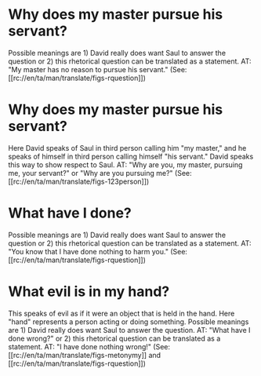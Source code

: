 # Why does my master pursue his servant?

Possible meanings are 1) David really does want Saul to answer the question or 2) this rhetorical question can be translated as a statement. AT: "My master has no reason to pursue his servant." (See: [[rc://en/ta/man/translate/figs-rquestion]])

# Why does my master pursue his servant?

Here David speaks of Saul in third person calling him "my master," and he speaks of himself in third person calling himself "his servant." David speaks this way to show respect to Saul. AT: "Why are you, my master, pursuing me, your servant?" or "Why are you pursuing me?" (See: [[rc://en/ta/man/translate/figs-123person]])

# What have I done?

Possible meanings are 1) David really does want Saul to answer the question or 2) this rhetorical question can be translated as a statement. AT: "You know that I have done nothing to harm you." (See: [[rc://en/ta/man/translate/figs-rquestion]])

# What evil is in my hand?

This speaks of evil as if it were an object that is held in the hand. Here "hand" represents a person acting or doing something. Possible meanings are 1) David really does want Saul to answer the question. AT: "What have I done wrong?" or 2) this rhetorical question can be translated as a statement. AT: "I have done nothing wrong!" (See: [[rc://en/ta/man/translate/figs-metonymy]] and [[rc://en/ta/man/translate/figs-rquestion]])

